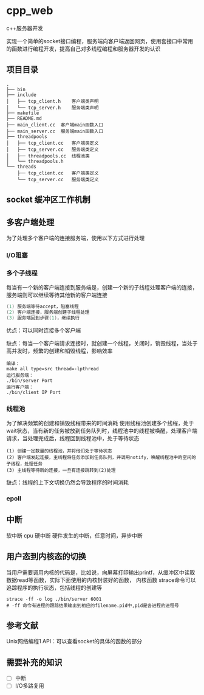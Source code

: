 # cpp_web
c++服务器开发

实现一个简单的socket接口编程，服务端向客户端返回网页，使用套接口中常用的函数进行编程开发，提高自己对多线程编程和服务器开发的认识

## 项目目录
```
.
├── bin 
├── include
│   ├── tcp_client.h    客户端类声明
│   └── tcp_server.h    服务端类声明
├── makefile
├── README.md
├── main_client.cc  客户端main函数入口
├── main_server.cc  服务端main函数入口
├── threadpools
│   ├── tcp_client.cc   客户端类定义
│   ├── tcp_server.cc   服务端类定义
│   ├── threadpools.cc  线程池类
│   └── threadpools.h
└── threads
    ├── tcp_client.cc   客户端类定义
    └── tcp_server.cc   服务端类定义

```
## socket 缓冲区工作机制



## 多客户端处理
为了处理多个客户端的连接服务端，使用以下方式进行处理

### I/O阻塞




### 多个子线程
每当有一个新的客户端连接到服务端是，创建一个新的子线程处理客户端的连接，服务端则可以继续等待其他新的客户端连接
```c++
(1) 服务端等待accept，阻塞线程
(2) 客户端连接，服务端创建子线程处理
(3) 服务端回到步骤(1)，继续执行
```
优点：可以同时连接多个客户端

缺点：每当一个客户端请求连接时，就创建一个线程，关闭时，销毁线程，当处于高并发时，频繁的创建和销毁线程，影响效率

```
编译：
make all type=src thread=-lpthread
运行服务端：
./bin/server Port
运行客户端：
./bin/client IP Port
```

### 线程池
为了解决频繁的创建和销毁线程带来的时间消耗
使用线程池创建多个线程，处于wait状态，当有新的任务被放到任务队列时，线程池中的线程被唤醒，处理客户端请求，当处理完成后，线程回到线程池中，处于等待状态
```
(1) 创建一定数量的线程池，并将他们处于等待状态
(2) 客户端发起连接，主线程将任务添加到任务队列，并调用notify，唤醒线程池中的空闲的子线程，处理任务
(3) 主线程等待新的连接，一旦有连接跳转到(2)处理
```

缺点：线程的上下文切换仍然会导致程序的时间消耗

### epoll




## 中断
软中断 cpu
硬中断
硬件发生的中断，任意时间，异步中断


## 用户态到内核态的切换
当用户需要调用内核的代码是，比如说，向屏幕打印输出printf，从缓冲区中读取数据read等函数，实际下面使用的内核封装好的函数，
内核函数
strace命令可以追踪程序的执行状态，包括线程的创建等
```
strace -ff -o log ./bin/server 6001
# -ff 命令有进程的跟踪结果输出到相应的filename.pid中,pid是各进程的进程号
```

## 参考文献
Unix网络编程1 API：可以查看socket的具体的函数的部分


## 需要补充的知识
- [ ] 中断
- [ ] I/O多路复用